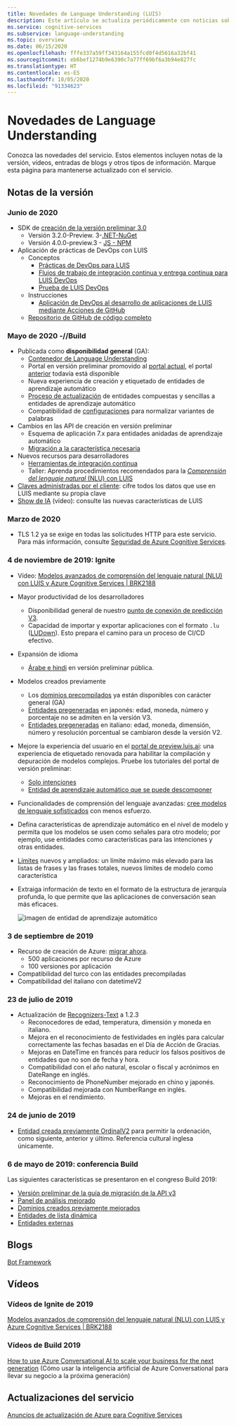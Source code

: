 ```yaml
---
title: Novedades de Language Understanding (LUIS)
description: Este artículo se actualiza periódicamente con noticias sobre la API de Language Understanding de Azure Cognitive Services.
ms.service: cognitive-services
ms.subservice: language-understanding
ms.topic: overview
ms.date: 06/15/2020
ms.openlocfilehash: fffe337a59ff343164a155fcd0f4d5616a32bf41
ms.sourcegitcommit: eb6bef1274b9e6390c7a77ff69bf6a3b94e827fc
ms.translationtype: HT
ms.contentlocale: es-ES
ms.lasthandoff: 10/05/2020
ms.locfileid: "91334623"
---
```

# <a name="whats-new-in-language-understanding"></a>Novedades de Language Understanding

Conozca las novedades del servicio. Estos elementos incluyen notas de la versión, vídeos, entradas de blogs y otros tipos de información. Marque esta página para mantenerse actualizado con el servicio.

## <a name="release-notes"></a>Notas de la versión

### <a name="june-2020"></a>Junio de 2020

* SDK de [creación de la versión preliminar 3.0](luis-migration-authoring-entities.md)
    * Versión 3.2.0-Preview. 3-[.NET-NuGet](https://www.nuget.org/packages/Microsoft.Azure.CognitiveServices.Language.LUIS.Authoring/)
    * Versión 4.0.0-preview.3 - [JS - NPM](https://www.npmjs.com/package/@azure/cognitiveservices-luis-authoring)
* Aplicación de prácticas de DevOps con LUIS
    * Conceptos
        * [Prácticas de DevOps para LUIS](luis-concept-devops-sourcecontrol.md)
        * [Flujos de trabajo de integración continua y entrega continua para LUIS DevOps](luis-concept-devops-automation.md)
        * [Prueba de LUIS DevOps](luis-concept-devops-testing.md)
    * Instrucciones
        * [Aplicación de DevOps al desarrollo de aplicaciones de LUIS mediante Acciones de GitHub](luis-how-to-devops-with-github.md)
    * [Repositorio de GitHub de código completo](https://github.com/Azure-Samples/LUIS-DevOps-Template)

### <a name="may-2020---build"></a>Mayo de 2020 -//Build

* Publicada como **disponibilidad general** (GA):
    * [Contenedor de Language Understanding](luis-container-howto.md)
    * Portal en versión preliminar promovido al [portal actual](https://www.luis.ai), el portal [anterior](https://previous.luis.ai) todavía está disponible
    * Nueva experiencia de creación y etiquetado de entidades de aprendizaje automático
    * [Proceso de actualización](migrate-from-composite-entity.md) de entidades compuestas y sencillas a entidades de aprendizaje automático
    * Compatibilidad de [configuraciones](how-to-application-settings-portal.md) para normalizar variantes de palabras
* Cambios en las API de creación en versión preliminar
    * Esquema de aplicación 7.x para entidades anidadas de aprendizaje automático
    * [Migración a la característica necesaria](luis-migration-authoring-entities.md#api-change-constraint-replaced-with-required-feature)
* Nuevos recursos para desarrolladores
    * [Herramientas de integración continua](developer-reference-resource.md#continuous-integration-tools)
    * Taller: Aprenda procedimientos recomendados para la [_Comprensión del lenguaje natural_ (NLU) con LUIS](developer-reference-resource.md#workshops)
* [Claves administradas por el cliente](luis-encryption-of-data-at-rest.md): cifre todos los datos que use en LUIS mediante su propia clave
* [Show de IA](https://channel9.msdn.com/Shows/AI-Show/New-Features-in-Language-Understanding) (vídeo): consulte las nuevas características de LUIS



### <a name="march-2020"></a>Marzo de 2020

* TLS 1.2 ya se exige en todas las solicitudes HTTP para este servicio. Para más información, consulte [Seguridad de Azure Cognitive Services](../cognitive-services-security.md).

### <a name="november-4-2019---ignite"></a>4 de noviembre de 2019: Ignite

* Vídeo: [Modelos avanzados de comprensión del lenguaje natural (NLU) con LUIS y Azure Cognitive Services | BRK2188](https://www.youtube.com/watch?v=JdJEV2jV0_Y)

* Mayor productividad de los desarrolladores
    * Disponibilidad general de nuestro [punto de conexión de predicción V3](luis-migration-api-v3.md).
    * Capacidad de importar y exportar aplicaciones con el formato `.lu` ([LUDown](https://github.com/microsoft/botbuilder-tools/tree/master/packages/Ludown)). Esto prepara el camino para un proceso de CI/CD efectivo.
* Expansión de idioma
    * [Árabe e hindi](luis-language-support.md) en versión preliminar pública.
* Modelos creados previamente
    * Los [dominios precompilados](luis-reference-prebuilt-domains.md) ya están disponibles con carácter general (GA)
    * [Entidades pregeneradas](luis-reference-prebuilt-entities.md#japanese-entity-support) en japonés: edad, moneda, número y porcentaje no se admiten en la versión V3.
    * [Entidades pregeneradas](luis-reference-prebuilt-entities.md#italian-entity-support) en italiano: edad, moneda, dimensión, número y resolución porcentual se cambiaron desde la versión V2.
* Mejore la experiencia del usuario en el [portal de preview.luis.ai](https://preview.luis.ai): una experiencia de etiquetado renovada para habilitar la compilación y depuración de modelos complejos. Pruebe los tutoriales del portal de versión preliminar:
    * [Solo intenciones](tutorial-intents-only.md)
    * [Entidad de aprendizaje automático que se puede descomponer](tutorial-machine-learned-entity.md)
* Funcionalidades de comprensión del lenguaje avanzadas: [cree modelos de lenguaje sofisticados](luis-concept-entity-types.md) con menos esfuerzo.
* Defina características de aprendizaje automático en el nivel de modelo y permita que los modelos se usen como señales para otro modelo; por ejemplo, use entidades como características para las intenciones y otras entidades.
* [Límites](luis-limits.md) nuevos y ampliados: un límite máximo más elevado para las listas de frases y las frases totales, nuevos límites de modelo como característica
* Extraiga información de texto en el formato de la estructura de jerarquía profunda, lo que permite que las aplicaciones de conversación sean más eficaces.

    ![imagen de entidad de aprendizaje automático](./media/whats-new/deep-entity-extraction-example.png)

### <a name="september-3-2019"></a>3 de septiembre de 2019

* Recurso de creación de Azure: [migrar ahora](luis-migration-authoring.md).
    * 500 aplicaciones por recurso de Azure
    * 100 versiones por aplicación
* Compatibilidad del turco con las entidades precompiladas
* Compatibilidad del italiano con datetimeV2

### <a name="july-23-2019"></a>23 de julio de 2019

* Actualización de [Recognizers-Text](https://github.com/microsoft/Recognizers-Text/releases/tag/dotnet-v1.2.3) a 1.2.3
    * Reconocedores de edad, temperatura, dimensión y moneda en italiano.
    * Mejora en el reconocimiento de festividades en inglés para calcular correctamente las fechas basadas en el Día de Acción de Gracias.
    * Mejoras en DateTime en francés para reducir los falsos positivos de entidades que no son de fecha y hora.
    * Compatibilidad con el año natural, escolar o fiscal y acrónimos en DateRange en inglés.
    * Reconocimiento de PhoneNumber mejorado en chino y japonés.
    * Compatibilidad mejorada con NumberRange en inglés.
    * Mejoras en el rendimiento.

### <a name="june-24-2019"></a>24 de junio de 2019

* [Entidad creada previamente OrdinalV2](luis-reference-prebuilt-ordinal-v2.md) para permitir la ordenación, como siguiente, anterior y último. Referencia cultural inglesa únicamente.

### <a name="may-6-2019---build-conference"></a>6 de mayo de 2019: conferencia Build

Las siguientes características se presentaron en el congreso Build 2019:

* [Versión preliminar de la guía de migración de la API v3](luis-migration-api-v3.md)
* [Panel de análisis mejorado](luis-how-to-use-dashboard.md)
* [Dominios creados previamente mejorados](luis-reference-prebuilt-domains.md)
* [Entidades de lista dinámica](schema-change-prediction-runtime.md#dynamic-lists-passed-in-at-prediction-time)
* [Entidades externas](schema-change-prediction-runtime.md#external-entities-passed-in-at-prediction-time)

## <a name="blogs"></a>Blogs

[Bot Framework](https://blog.botframework.com/)

## <a name="videos"></a>Vídeos

### <a name="2019-ignite-videos"></a>Vídeos de Ignite de 2019

[Modelos avanzados de comprensión del lenguaje natural (NLU) con LUIS y Azure Cognitive Services | BRK2188](https://www.youtube.com/watch?v=JdJEV2jV0_Y)

### <a name="2019-build-videos"></a>Vídeos de Build 2019

[How to use Azure Conversational AI to scale your business for the next generation](https://www.youtube.com/watch?v=_k97jd-csuk&feature=youtu.be) (Cómo usar la inteligencia artificial de Azure Conversational para llevar su negocio a la próxima generación)

## <a name="service-updates"></a>Actualizaciones del servicio

[Anuncios de actualización de Azure para Cognitive Services](https://azure.microsoft.com/updates/?product=cognitive-services)
